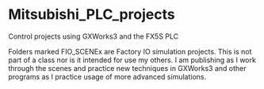 # Mitsubishi_PLC_projects
Control projects using GXWorks3 and the FX5S PLC

Folders marked FIO_SCENEx are Factory IO simulation projects. This is not part of a class nor is it intended for use my others. I am publishing as I work through the scenes and practice new techniques in GXWorks3 and other programs as I practice usage of more advanced simulations.
